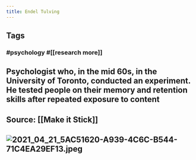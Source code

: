 ```yaml
---
title: Endel Tulving
---
```


## Tags
### #psychology #[[research more]]
## Psychologist who, in the mid 60s, in the University of Toronto, conducted an experiment. He tested people on their memory and retention skills after repeated exposure to content
## Source: [[Make it Stick]]
## ![2021_04_21_5AC51620-A939-4C6C-B544-71C4EA29EF13.jpeg](https://cdn.logseq.com/%2F17e3d9dc-1923-43ee-8caa-70270a79792508d52088-0001-493e-bbb8-77558fae88662021_04_21_5AC51620-A939-4C6C-B544-71C4EA29EF13.jpeg?Expires=4772631149&Signature=fYnFah4y2svaQyZsHwhrcPla0hIwjai30H3~9OoFPz2KC27BQK4kObCW3Is5YAOmJMGbSWCG2FoJMSO7OCYxHPtbvZo3WpLxBjqY5SLD3MLg5Bn~iM0gXFn84mPcpmY~VUgxES~ZmsjReGhkBQ2rEJxvXz~9YQVf8E6WYnOgI96f73EKbsJ6kJw9O1-BsenWEoh5G3ptLxo0I6LDQcOcRSelCOTaydQz~05HTPEdm5xSCcoN4zAywOy4Gke2qNJejGixTebZY5Mkm85I9zwZhfkB-bfm3nfoRE~bzRuP9Sq1yBUN38vnMVjUTYDX2ReOPQG3MVspf8HuG5aOrJdE1A__&Key-Pair-Id=APKAJE5CCD6X7MP6PTEA)